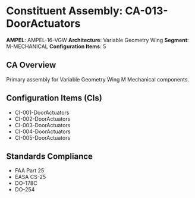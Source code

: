 # Constituent Assembly: CA-013-DoorActuators

**AMPEL**: AMPEL-16-VGW
**Architecture**: Variable Geometry Wing
**Segment**: M-MECHANICAL
**Configuration Items**: 5

## CA Overview
Primary assembly for Variable Geometry Wing M Mechanical components.

## Configuration Items (CIs)
- CI-001-DoorActuators
- CI-002-DoorActuators
- CI-003-DoorActuators
- CI-004-DoorActuators
- CI-005-DoorActuators

## Standards Compliance
- FAA Part 25
- EASA CS-25
- DO-178C
- DO-254
